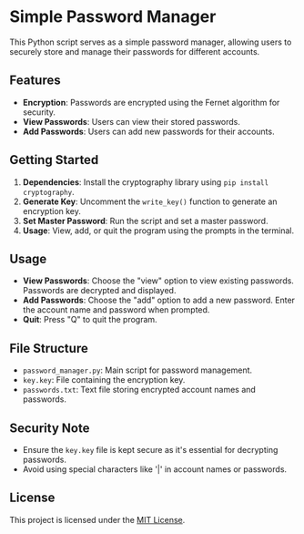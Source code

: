 # Simple Password Manager

This Python script serves as a simple password manager, allowing users to securely store and manage their passwords for different accounts.

## Features

- **Encryption**: Passwords are encrypted using the Fernet algorithm for security.
- **View Passwords**: Users can view their stored passwords.
- **Add Passwords**: Users can add new passwords for their accounts.

## Getting Started

1. **Dependencies**: Install the cryptography library using `pip install cryptography`.
2. **Generate Key**: Uncomment the `write_key()` function to generate an encryption key.
3. **Set Master Password**: Run the script and set a master password.
4. **Usage**: View, add, or quit the program using the prompts in the terminal.

## Usage

- **View Passwords**: Choose the "view" option to view existing passwords. Passwords are decrypted and displayed.
- **Add Passwords**: Choose the "add" option to add a new password. Enter the account name and password when prompted.
- **Quit**: Press "Q" to quit the program.

## File Structure

- `password_manager.py`: Main script for password management.
- `key.key`: File containing the encryption key.
- `passwords.txt`: Text file storing encrypted account names and passwords.

## Security Note

- Ensure the `key.key` file is kept secure as it's essential for decrypting passwords.
- Avoid using special characters like '|' in account names or passwords.

## License

This project is licensed under the [MIT License](LICENSE).
